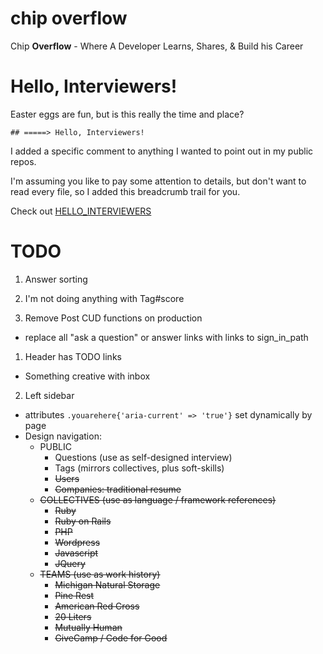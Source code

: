 # chip overflow
Chip __Overflow__ - Where A Developer Learns, Shares, & Build his Career

# Hello, Interviewers!
Easter eggs are fun, but is this really the time and place?

`## =====> Hello, Interviewers!`

I added a specific comment to anything I wanted to point out in my public repos.

I'm assuming you like to pay some attention to details, but don't want to read every file, so I added this breadcrumb trail for you.

Check out [HELLO_INTERVIEWERS](https://github.com/chiperific/chipoverflow/tree/main/HELLO_INTERVIEWERS.md)

# TODO
1. Answer sorting

1. I'm not doing anything with Tag#score

1. Remove Post CUD functions on production
  - replace all "ask a question" or answer links with links to sign_in_path

1. Header has TODO links
  - Something creative with inbox

2. Left sidebar
  - attributes `.youarehere{'aria-current' => 'true'}` set dynamically by page
  - Design navigation:
    * PUBLIC
      - Questions (use as self-designed interview)
      - Tags (mirrors collectives, plus soft-skills)
      - <s>Users<s/>
      - <s>Companies<s/>: traditional resume
    * COLLECTIVES (use as language / framework references)
      - Ruby
      - Ruby on Rails
      - PHP
      - Wordpress
      - Javascript
      - JQuery
    * TEAMS (use as work history)
      - Michigan Natural Storage
      - Pine Rest
      - American Red Cross
      - 20 Liters
      - Mutually Human
      - GiveCamp / Code for Good
